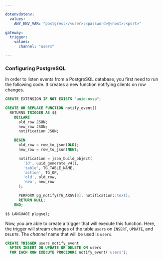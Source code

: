 ```yaml
---

dotenvdotenv:
  values:
    ANY_ENV_VAR: "postgres://<user>:<password>@<host>:<port>"

gateway:
  trigger:
    values:
      channel: "users"

---
```


### Configuring PostgreSQL

In order to listen events from a PostgreSQL database, you first need to run the
following code. It creates a new function notifying clients on row changes.

```sql
CREATE EXTENSION IF NOT EXISTS "uuid-ossp";

CREATE OR REPLACE FUNCTION notify_event()
  RETURNS TRIGGER AS $$
    DECLARE 
      old_row JSON;
      new_row JSON;
      notification JSON;

    BEGIN
      old_row = row_to_json(OLD);
      new_row = row_to_json(NEW);

      notification = json_build_object(
        'id', uuid_generate_v4(),
        'table', TG_TABLE_NAME,
        'action', TG_OP,
        'old', old_row,
        'new', new_row
      );

      PERFORM pg_notify(TG_ARGV[0], notification::text);
      RETURN NULL; 
    END;

$$ LANGUAGE plpgsql;
```

Now, you are able to create a trigger that will execute this function. Here, the
trigger will stream changes of the table `users` on `INSERT`, `UPDATE`, and
`DELETE`. The *channel* name that will be used is `users`.
```sql
CREATE TRIGGER users_notify_event
  AFTER INSERT OR UPDATE OR DELETE ON users
  FOR EACH ROW EXECUTE PROCEDURE notify_event('users');
```
